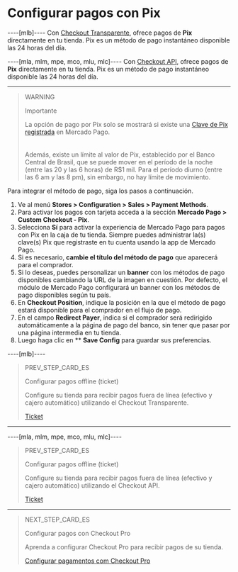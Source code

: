 # Configurar pagos con Pix

----[mlb]----
Con [Checkout Transparente](/developers/es/guides/checkout-api/landing), ofrece pagos de **Pix** directamente en tu tienda. Pix es un método de pago instantáneo disponible las 24 horas del día.

----[mla, mlm, mpe, mco, mlu, mlc]----
Con [Checkout API](/developers/es/guides/checkout-api/landing), ofrece pagos de **Pix** directamente en tu tienda. Pix es un método de pago instantáneo disponible las 24 horas del día.

------------

> WARNING
>
> Importante
>
> La opción de pago por Pix solo se mostrará si existe una [Clave de Pix registrada](/developers/es/guides/checkout-api/receiving-payment-by-pix) en Mercado Pago. </br>
> </br> <br/>
> Además, existe un límite al valor de Pix, establecido por el Banco Central de Brasil, que se puede mover en el período de la noche (entre las 20 y las 6 horas) de R$1 mil. Para el período diurno (entre las 6 am y las 8 pm), sin embargo, no hay límite de movimiento.

Para integrar el método de pago, siga los pasos a continuación.

1. Ve al menú **Stores > Configuration > Sales > Payment Methods**.
2. Para activar los pagos con tarjeta acceda a la sección **Mercado Pago > Custom Checkout - Pix**.
3. Selecciona **Sí** para activar la experiencia de Mercado Pago para pagos con Pix en la caja de tu tienda. Siempre puedes administrar la(s) clave(s) Pix que registraste en tu cuenta usando la app de Mercado Pago.
4. Si es necesario, **cambie el título del método de pago** que aparecerá para el comprador.
5. Si lo deseas, puedes personalizar un **banner** con los métodos de pago disponibles cambiando la URL de la imagen en cuestión. Por defecto, el módulo de Mercado Pago configurará un banner con los métodos de pago disponibles según tu país.
6. En **Checkout Position**, indique la posición en la que el método de pago estará disponible para el comprador en el flujo de pago.
7. En el campo **Redirect Payer**, indica si el comprador será redirigido automáticamente a la página de pago del banco, sin tener que pasar por una página intermedia en tu tienda.
8. Luego haga clic en ** **Save Config** para guardar sus preferencias.

----[mlb]----
> PREV_STEP_CARD_ES
>
> Configurar pagos offline (ticket)
>
> Configure su tienda para recibir pagos fuera de línea (efectivo y cajero automático) utilizando el Checkout Transparente.
>
> [Ticket](/developers/es/docs/magento-two/payment-configuration/checkout-api/ticket)
------------

----[mla, mlm, mpe, mco, mlu, mlc]----
> PREV_STEP_CARD_ES
>
> Configurar pagos offline (ticket)
>
> Configure su tienda para recibir pagos fuera de línea (efectivo y cajero automático) utilizando el Checkout API.
>
> [Ticket](/developers/es/docs/magento-two/payment-configuration/checkout-api/ticket)
------------

> NEXT_STEP_CARD_ES
>
> Configurar pagos con Checkout Pro 
>
> Aprenda a configurar Checkout Pro para recibir pagos de su tienda.
>
> [Configurar pagamentos com Checkout Pro](/developers/es/docs/magento-two/payment-configuration/checkout-pro)